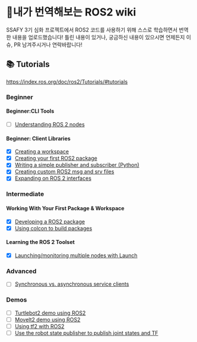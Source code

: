 # 🚸내가 번역해보는 ROS2 wiki

SSAFY 3기 심화 프로젝트에서 ROS2 코드를 사용하기 위해 스스로 학습하면서 번역한 내용을 업로드했습니다! 틀린 내용이 있거나, 궁금하신 내용이 있으시면 언제든지 이슈, PR 남겨주시거나 연락바랍니다!

## 📚 Tutorials

https://index.ros.org/doc/ros2/Tutorials/#tutorials

### Beginner

#### Beginner:CLI Tools

- [ ] [Understanding ROS 2 nodes](tutorials/01_beginner/01_cli_tools/03_understanding_ros2_nodes.md)

#### Beginner: Client Libraries

- [x] [Creating a workspace](tutorials/01_beginner/02_client_libraries/01_creating_a_workspace.md)
- [x] [Creating your first ROS2 package](tutorials/01_beginner/02_client_libraries/02_creating_your_first_ros2_package.md)
- [x] [Writing a simple publisher and subscriber (Python)](tutorials/01_beginner/02_client_libraries/04_writing_a_simple_publisher_and_subscriber_python.md)
- [x] [Creating custom ROS2 msg and srv files](tutorials/01_beginner/02_client_libraries/07_creating_custom_ros2_msg_and_srv_files.md)
- [x] [Expanding on ROS 2 interfaces](tutorials/01_beginner/02_client_libraries/08_expanding_on_ros2_interfaces.md)

### Intermediate

#### Working With Your First Package & Workspace

- [x] [Developing a ROS2 package](tutorials/02_intermediate/01_working_with_your_first_package_and_workspace/01_developing_a_ros2_package.md)
- [x] [Using colcon to build packages](tutorials/02_intermediate/01_working_with_your_first_package_and_workspace/02_using_colcon_to_build_packages.md)

#### Learning the ROS 2 Toolset

- [x] [Launching/monitoring multiple nodes with Launch](tutorials/02_intermediate/02_learning_the_ros2_toolset/01_launching_monitoring_multiple_nodes_with_launch.md)

### Advanced

- [ ] [Synchronous vs. asynchronous service clients](tutorials/03_advanced/01_synchronous_vs_asynchronous_service_clients.md)

### Demos

- [ ] [Turtlebot2 demo using ROS2](tutorials/07_demos/06_turtlebot2_demo_using_ros2.md)
- [ ] [MoveIt2 demo using ROS2](tutorials/07_demos/08_moveit2_demo_using_ros2.md)
- [ ] [Using tf2 with ROS2](tutorials/07_demos/09_using_tf2_with_ros2.md)
- [ ] [Use the robot state publisher to publish joint states and TF](tutorials/07_demos/12_use_the_robot_state_publisher_to_publish_joint_states_and_tf.md)
